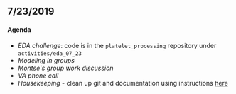 
## 7/23/2019


#### Agenda
 - *EDA challenge*: code is in the `platelet_processing` repository under `activities/eda_07_23`
 - *Modeling in groups*
 - *Montse's group work discussion*
 - *VA phone call*
 - *Housekeeping* - clean up git and documentation using instructions [here](../../resources/tech_setup/housekeeping_session.md)

